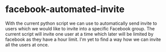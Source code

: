 # facebook-automated-invite
With the current python script we can use to automatically send invite to users which we would like to invite into a specific Facebook group. The current script will invite one user at a time which later will be limited by facebook as they have a hour limit. I'm yet to find a way how we can invite all the users at once.
